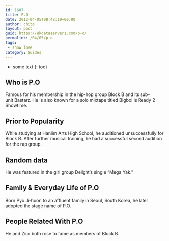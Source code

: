 ```yaml
---
id: 1687
title: P.O
date: 2012-04-05T08:48:19+00:00
author: chito
layout: post
guid: https://ukdataservers.com/p-o/
permalink: /04/05/p-o
tags:
 - show love
category: Guides
---
```


* some text
{: toc}
          
          
## Who is  P.O
                  
                  
                  
Famous for his membership in the hip-hop group Block B and its sub-unit Bastarz. He is also known for a solo mixtape titled Bigboi is Ready 2 Showtime.
                  
                
                
                
## Prior to Popularity 
                  
                  
                  
While studying at Hanlim Arts High School, he auditioned unsuccessfully for Block B. After further musical training, he had a successful second audition for the rap group.
                  
                
                
                
## Random data 
                  
                  
                  
He was featured in the girl group Delight&#8217;s single &#8220;Mega Yak.&#8221;
                  
                
                
                
## Family & Everyday Life of P.O
                  
                  
                  
Born Pyo Ji-hoon to an affluent family in Seoul, South Korea, he later adopted the stage name of P.O.
                  
                
                
                
## People Related With  P.O
                  
                  
                  
He and Zico both rose to fame as members of Block B.
                  
                
              
            
          
          
          
    
    
  
